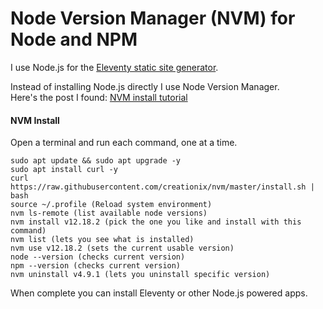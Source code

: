 # Node Version Manager (NVM) for Node and NPM
I use Node.js for the [Eleventy static site generator](https://www.11ty.dev/).

Instead of installing Node.js directly I use Node Version Manager. <br />
Here's the post I found: [NVM install tutorial](https://tecadmin.net/install-nodejs-with-nvm/)

#### NVM Install
Open a terminal and run each command, one at a time.

```shell
sudo apt update && sudo apt upgrade -y
sudo apt install curl -y
curl https://raw.githubusercontent.com/creationix/nvm/master/install.sh | bash
source ~/.profile (Reload system environment)
nvm ls-remote (list available node versions)
nvm install v12.18.2 (pick the one you like and install with this command)
nvm list (lets you see what is installed)
nvm use v12.18.2 (sets the current usable version)
node --version (checks current version)
npm --version (checks current version)
nvm uninstall v4.9.1 (lets you uninstall specific version)
```
When complete you can install Eleventy or other Node.js powered apps.